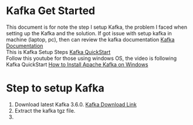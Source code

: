 # Kafka Get Started 
This document is for note the step I setup Kafka, the problem I faced when setting up the Kafka and the solution.
If got issue with setup kafka in machine (laptop, pc), then can review the kafka documentation [Kafka Documentation](https://kafka.apache.org/documentation/)
<br> This is Kafka Setup Steps [Kafka QuickStart](https://kafka.apache.org/quickstart)
<br> Follow this youtube for those using windows OS, the video is following Kafka QuickStart [How to Install Apache Kafka on Windows](https://www.youtube.com/watch?v=aKDWWICgfA0)

# Step to setup Kafka
1. Download latest Kafka 3.6.0. [Kafka Download Link](https://www.apache.org/dyn/closer.cgi?path=/kafka/3.6.0/kafka_2.13-3.6.0.tgz)
2. Extract the kafka tgz file.
3. 
